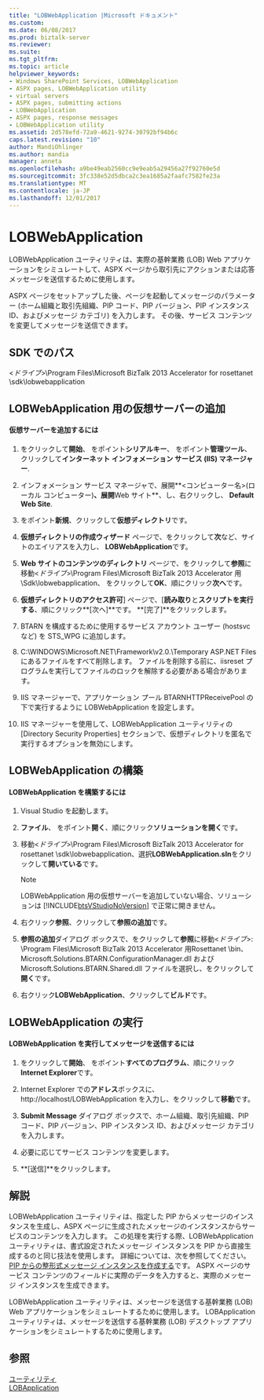 ```yaml
---
title: "LOBWebApplication |Microsoft ドキュメント"
ms.custom: 
ms.date: 06/08/2017
ms.prod: biztalk-server
ms.reviewer: 
ms.suite: 
ms.tgt_pltfrm: 
ms.topic: article
helpviewer_keywords:
- Windows SharePoint Services, LOBWebApplication
- ASPX pages, LOBWebApplication utility
- virtual servers
- ASPX pages, submitting actions
- LOBWebApplication
- ASPX pages, response messages
- LOBWebApplication utility
ms.assetid: 2d578efd-72a9-4621-9274-30792bf94b6c
caps.latest.revision: "10"
author: MandiOhlinger
ms.author: mandia
manager: anneta
ms.openlocfilehash: a9be49eab2560cc9e9eab5a29456a27f92760e5d
ms.sourcegitcommit: 3fc338e52d5dbca2c3ea1685a2faafc7582fe23a
ms.translationtype: MT
ms.contentlocale: ja-JP
ms.lasthandoff: 12/01/2017
---
```

# <a name="lobwebapplication"></a>LOBWebApplication
LOBWebApplication ユーティリティは、実際の基幹業務 (LOB) Web アプリケーションをシミュレートして、ASPX ページから取引先にアクションまたは応答メッセージを送信するために使用します。  
  
 ASPX ページをセットアップした後、ページを起動してメッセージのパラメーター (ホーム組織と取引先組織、PIP コード、PIP バージョン、PIP インスタンス ID、およびメッセージ カテゴリ) を入力します。 その後、サービス コンテンツを変更してメッセージを送信できます。  
  
## <a name="location-in-sdk"></a>SDK でのパス  
 \<*ドライブ*\>\Program Files\Microsoft BizTalk 2013 Accelerator for rosettanet \sdk\lobwebapplication  
  
## <a name="adding-a-virtual-server-for-lobwebapplication"></a>LOBWebApplication 用の仮想サーバーの追加  
  
#### <a name="to-add-a-virtual-server"></a>仮想サーバーを追加するには  
  
1.  をクリックして**開始**、 をポイント**シリアルキー**、 をポイント**管理ツール**、クリックして**インターネット インフォメーション サービス (IIS) マネージャー**.  
  
2.  インフォメーション サービス マネージャで、展開**\<コンピューター名\>(ローカル コンピューター)**、展開**Web サイト**、し、右クリックし、 **Default Web Site**.  
  
3.  をポイント**新規**、クリックして**仮想ディレクトリ**です。  
  
4.  **仮想ディレクトリの作成ウィザード** ページで、をクリックして**次**など、サイトのエイリアスを入力し、 **LOBWebApplication**です。  
  
5.  **Web サイトのコンテンツのディレクトリ** ページで、をクリックして**参照**に移動\<*ドライブ*\>\Program Files\Microsoft BizTalk 2013 Accelerator 用\Sdk\lobwebapplication、 をクリックして**OK**、順にクリック**次へ**です。  
  
6.  **仮想ディレクトリのアクセス許可**] ページで、[**読み取り**と**スクリプトを実行する**、順にクリック**[次へ]**です。 **[完了]**をクリックします。  
  
7.  BTARN を構成するために使用するサービス アカウント ユーザー (hostsvc など) を STS_WPG に追加します。  
  
8.  C:\WINDOWS\Microsoft.NET\Framework\v2.0.\Temporary ASP.NET Files にあるファイルをすべて削除します。 ファイルを削除する前に、iisreset プログラムを実行してファイルのロックを解除する必要がある場合があります。  
  
9. IIS マネージャーで、アプリケーション プール BTARNHTTPReceivePool の下で実行するように LOBWebApplication を設定します。  
  
10. IIS マネージャーを使用して、LOBWebApplication ユーティリティの [Directory Security Properties] セクションで、仮想ディレクトリを匿名で実行するオプションを無効にします。  
  
## <a name="building-lobwebapplication"></a>LOBWebApplication の構築  
  
#### <a name="to-build-lobwebapplication"></a>LOBWebApplication を構築するには  
  
1.  Visual Studio を起動します。  
  
2.  **ファイル**、 をポイント**開く**、順にクリック**ソリューションを開く**です。  
  
3.  移動\<*ドライブ*\>\Program Files\Microsoft BizTalk 2013 Accelerator for rosettanet \sdk\lobwebapplication、選択**LOBWebApplication.sln**をクリックして**開いている**です。  
  
    > [!NOTE]
    >  LOBWebApplication 用の仮想サーバーを追加していない場合、ソリューションは [!INCLUDE[btsVStudioNoVersion](../../includes/btsvstudionoversion-md.md)] で正常に開きません。  
  
4.  右クリック**参照**、クリックして**参照の追加**です。  
  
5.  **参照の追加**ダイアログ ボックスで、をクリックして**参照**に移動\<*ドライブ*\>: \Program Files\Microsoft BizTalk 2013 Accelerator 用Rosettanet \bin、Microsoft.Solutions.BTARN.ConfigurationManager.dll および Microsoft.Solutions.BTARN.Shared.dll ファイルを選択し、をクリックして**開く**です。  
  
6.  右クリック**LOBWebApplication**、クリックして**ビルド**です。  
  
## <a name="running-lobwebapplication"></a>LOBWebApplication の実行  
  
#### <a name="to-run-lobwebapplication-and-submit-a-message"></a>LOBWebApplication を実行してメッセージを送信するには  
  
1.  をクリックして**開始**、 をポイント**すべてのプログラム**、順にクリック**Internet Explorer**です。  
  
2.  Internet Explorer での**アドレス**ボックスに、http://localhost/LOBWebApplication を入力し、をクリックして**移動**です。  
  
3.  **Submit Message**  ダイアログ ボックスで、ホーム組織、取引先組織、PIP コード、PIP バージョン、PIP インスタンス ID、およびメッセージ カテゴリを入力します。  
  
4.  必要に応じてサービス コンテンツを変更します。  
  
5.  **[送信]**をクリックします。  
  
## <a name="remarks"></a>解説  
 LOBWebApplication ユーティリティは、指定した PIP からメッセージのインスタンスを生成し、ASPX ページに生成されたメッセージのインスタンスからサービスのコンテンツを入力します。 この処理を実行する際、LOBWebApplication ユーティリティは、書式設定されたメッセージ インスタンスを PIP から直接生成するのと同じ技法を使用します。 詳細については、次を参照してください。 [PIP からの整形式メッセージ インスタンスを作成する](../../adapters-and-accelerators/accelerator-rosettanet/creating-a-well-formed-message-instance-from-a-pip.md)です。 ASPX ページのサービス コンテンツのフィールドに実際のデータを入力すると、実際のメッセージ インスタンスを生成できます。  
  
 LOBWebApplication ユーティリティは、メッセージを送信する基幹業務 (LOB) Web アプリケーションをシミュレートするために使用します。 LOBApplication ユーティリティは、メッセージを送信する基幹業務 (LOB) デスクトップ アプリケーションをシミュレートするために使用します。  
  
## <a name="see-also"></a>参照  
 [ユーティリティ](../../adapters-and-accelerators/accelerator-rosettanet/utilities1.md)   
 [LOBApplication](../../adapters-and-accelerators/accelerator-rosettanet/lobapplication.md)